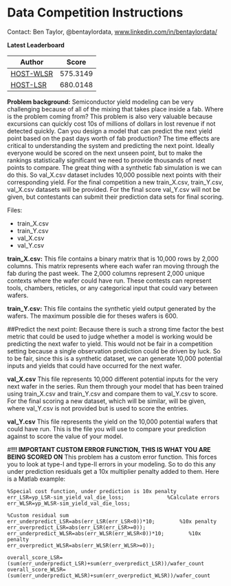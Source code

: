 # Data Competition Instructions

Contact: Ben Taylor, @bentaylordata, www.linkedin.com/in/bentaylordata/

**Latest Leaderboard**

| Author  | Score |
| ------------- | ------------- |
| [HOST-WLSR](https://bitbucket.org/bentaylorche/utahdatacompetition/src/80bac679314cfae3477a5384d34e42f8c0350ce3/WLSR_example.m?at=master)  | 575.3149  |
| [HOST-LSR](https://bitbucket.org/bentaylorche/utahdatacompetition/src/80bac679314cfae3477a5384d34e42f8c0350ce3/LSR_example.m?at=master)  | 680.0148  |

**Problem background:**
Semiconductor yield modeling can be very challenging because of all of the mixing that takes place inside a fab. Where is the problem coming from? This problem is also very valuable because excursions can quickly cost 10s of millions of dollars in lost revenue if not detected quickly. Can you design a model that can predict the next yield point based on the past days worth of fab production? The time effects are critical to understanding the system and predicting the next point. Ideally everyone would be scored on the next unseen point, but to make the rankings statistically significant we need to provide thousands of next points to compare. The great thing with a synthetic fab simulation is we can do this. So val_X.csv dataset includes 10,000 possible next points with their corresponding yield. For the final competition a new train_X.csv, train_Y.csv, val_X.csv datasets will be provided. For the final score val_Y.csv will not be given, but contestants can submit their prediction data sets for final scoring.


Files:

  * train_X.csv
  * train_Y.csv
  * val_X.csv
  * val_Y.csv

**train_X.csv:**
This file contains a binary matrix that is 10,000 rows by 2,000 columns. This matrix represents where each wafer ran moving through the fab during the past week. The 2,000 columns represent 2,000 unique contexts where the wafer could have run. These contests can represent tools, chambers, reticles, or any categorical input that could vary between wafers.

**train_Y.csv:**
This file contains the synthetic yield output generated by the wafers. The maximum possible die for theses wafers is 600.

##Predict the next point:
Because there is such a strong time factor the best metric that could be used to judge whether a model is working would be predicting the next wafer to yield. This would not be fair in a competition setting because a single observation prediction could be driven by luck. So to be fair, since this is a synthetic dataset, we can generate 10,000 potential inputs and yields that could have occurred for the next wafer.

**val_X.csv**
This file represents 10,000 different potential inputs for the very next wafer in the series. Run them through your model that has been trained using train_X.csv and train_Y.csv and compare them to val_Y.csv to score. For the final scoring a new dataset, which will be similar, will be given, where val_Y.csv is not provided but is used to score the entries.

**val_Y.csv**
This file represents the yield on the 10,000 potential wafers that could have run. This is the file you will use to compare your prediction against to score the value of your model.

#**!!! IMPORTANT CUSTOM ERROR FUNCTION, THIS IS WHAT YOU ARE BEING SCORED ON**
This problem has a custom error function. This forces you to look at type-I and type-II errors in your modeling. So to do this any under prediction residuals get a 10x multiplier penalty added to them. Here is a Matlab example:

```
%Special cost function, under prediction is 10x penalty
err_LSR=yp_LSR-sim_yield_val_die_loss;              %Calculate errors
err_WLSR=yp_WLSR-sim_yield_val_die_loss;

%Custom residual sum
err_underpredict_LSR=abs(err_LSR(err_LSR<0))*10;        %10x penalty
err_overpredict_LSR=abs(err_LSR(err_LSR>=0));
err_underpredict_WLSR=abs(err_WLSR(err_WLSR<0))*10;        %10x penalty
err_overpredict_WLSR=abs(err_WLSR(err_WLSR>=0));

overall_score_LSR=(sum(err_underpredict_LSR)+sum(err_overpredict_LSR))/wafer_count
overall_score_WLSR=(sum(err_underpredict_WLSR)+sum(err_overpredict_WLSR))/wafer_count
```
